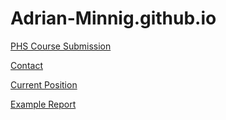 # Adrian-Minnig.github.io

[PHS Course Submission](https://adrian-minnig.github.io/PHS_Course_Submission)

[Contact](https://adrian-minnig.github.io/contact)

[Current Position](http://www.vphi.ch/ueber_uns/team/minnig_adrian/index_ger.html)

[Example Report]()

